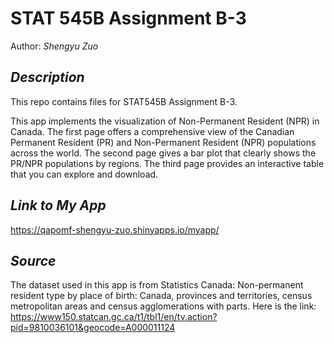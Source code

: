 # STAT 545B Assignment B-3

Author: *Shengyu Zuo*

## *Description*

This repo contains files for STAT545B Assignment B-3.

This app implements the visualization of Non-Permanent Resident (NPR) in Canada. The first page offers a comprehensive view of the Canadian Permanent Resident (PR) and Non-Permanent Resident (NPR) populations across the world. The second page gives a bar plot that clearly shows the PR/NPR populations by regions. The third page provides an interactive table that you can explore and download.

## *Link to My App*

<https://qapomf-shengyu-zuo.shinyapps.io/myapp/>

## *Source*

The dataset used in this app is from Statistics Canada: Non-permanent resident type by place of birth: Canada, provinces and territories, census metropolitan areas and census agglomerations with parts. Here is the link: <https://www150.statcan.gc.ca/t1/tbl1/en/tv.action?pid=9810036101&geocode=A000011124>

